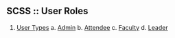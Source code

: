 ## SCSS :: User Roles

1. [User Types](entities/user.md)
    a. [Admin](entities/admin.md)
    b. [Attendee](entities/attendee.md)
    c. [Faculty](entities/faculty.md)
    d. [Leader](entities/leader.md)
